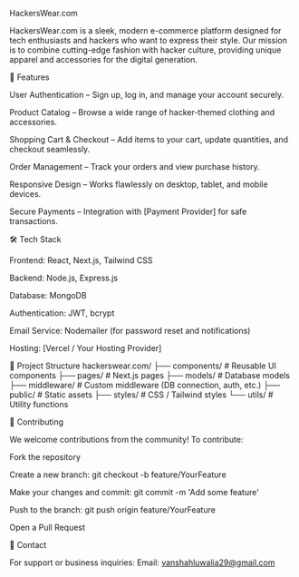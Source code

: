 HackersWear.com

HackersWear.com is a sleek, modern e-commerce platform designed for tech enthusiasts and hackers who want to express their style. Our mission is to combine cutting-edge fashion with hacker culture, providing unique apparel and accessories for the digital generation.

🚀 Features

User Authentication – Sign up, log in, and manage your account securely.

Product Catalog – Browse a wide range of hacker-themed clothing and accessories.

Shopping Cart & Checkout – Add items to your cart, update quantities, and checkout seamlessly.

Order Management – Track your orders and view purchase history.

Responsive Design – Works flawlessly on desktop, tablet, and mobile devices.

Secure Payments – Integration with [Payment Provider] for safe transactions.

🛠 Tech Stack

Frontend: React, Next.js, Tailwind CSS

Backend: Node.js, Express.js

Database: MongoDB

Authentication: JWT, bcrypt

Email Service: Nodemailer (for password reset and notifications)

Hosting: [Vercel / Your Hosting Provider]

📝 Project Structure
hackerswear.com/
├── components/      # Reusable UI components
├── pages/           # Next.js pages
├── models/          # Database models
├── middleware/      # Custom middleware (DB connection, auth, etc.)
├── public/          # Static assets
├── styles/          # CSS / Tailwind styles
└── utils/           # Utility functions

🤝 Contributing

We welcome contributions from the community! To contribute:

Fork the repository

Create a new branch: git checkout -b feature/YourFeature

Make your changes and commit: git commit -m 'Add some feature'

Push to the branch: git push origin feature/YourFeature

Open a Pull Request

📧 Contact

For support or business inquiries:
Email: vanshahluwalia29@gmail.com